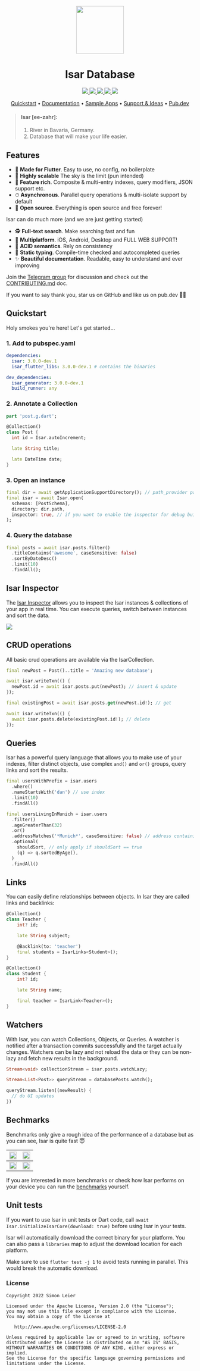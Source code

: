 <p align="center">
  <a href="https://isar.dev">
    <img src="https://raw.githubusercontent.com/isar/isar/main/.github/assets/isar.svg?sanitize=true" height="128">
  </a>
  <h1 align="center">Isar Database</h1>
</p>

<p align="center">
<a href="https://pub.dev/packages/isar">
    <img src="https://img.shields.io/pub/v/isar?label=pub.dev&labelColor=333940&logo=dart">
  </a>
  <a href="https://github.com/isar/isar/actions/workflows/test.yml">
    <img src="https://img.shields.io/github/workflow/status/isar/isar/Dart%20CI/main?label=tests&labelColor=333940&logo=github">
  </a>
  <a href="https://t.me/isardb">
    <img src="https://img.shields.io/static/v1?label=join&message=isardb&labelColor=333940&logo=telegram&logoColor=white&color=229ED9">
  </a>
  <a href="https://github.com/isar/isar/blob/main/LICENSE">
    <img src="https://img.shields.io/github/license/isar/isar?color=%23007A88&labelColor=333940&logo=apache">
  </a>
  <a href="https://twitter.com/simonleier">
    <img src="https://img.shields.io/twitter/follow/simonleier?style=flat&label=Follow&color=1DA1F2&labelColor=333940&logo=twitter&logoColor=fff">
  </a>
</p>

<p align="center">
  <a href="https://isar.dev">Quickstart</a> •
  <a href="https://isar.dev/schema">Documentation</a> •
  <a href="https://github.com/isar/samples">Sample Apps</a> •
  <a href="https://github.com/isar/isar/discussions">Support & Ideas</a> •
  <a href="https://pub.dev/packages/isar">Pub.dev</a>
</p>

> #### Isar [ee-zahr]:
>
> 1. River in Bavaria, Germany.
> 2. Database that will make your life easier.

## Features

- 💙 **Made for Flutter**. Easy to use, no config, no boilerplate
- 🚀 **Highly scalable** The sky is the limit (pun intended)
- 🍭 **Feature rich**. Composite & multi-entry indexes, query modifiers, JSON support etc.
- ⏱ **Asynchronous**. Parallel query operations & multi-isolate support by default
- 🦄 **Open source**. Everything is open source and free forever!

Isar can do much more (and we are just getting started)

- 🕵️ **Full-text search**. Make searching fast and fun
- 📱 **Multiplatform**. iOS, Android, Desktop and FULL WEB SUPPORT!
- 🧪 **ACID semantics**. Rely on consistency
- 💃 **Static typing**. Compile-time checked and autocompleted queries
- ✨ **Beautiful documentation**. Readable, easy to understand and ever improving

Join the [Telegram group](https://t.me/isardb) for discussion and check out the [CONTRIBUTING.md](https://github.com/isar/isar/blob/main/CONTRIBUTING.md) doc.

If you want to say thank you, star us on GitHub and like us on pub.dev 🙌💙

## Quickstart

Holy smokes you're here! Let's get started...

### 1. Add to pubspec.yaml

```yaml
dependencies:
  isar: 3.0.0-dev.1
  isar_flutter_libs: 3.0.0-dev.1 # contains the binaries

dev_dependencies:
  isar_generator: 3.0.0-dev.1
  build_runner: any
```

### 2. Annotate a Collection

```dart
part 'post.g.dart';

@Collection()
class Post {
  int id = Isar.autoIncrement;

  late String title;

  late DateTime date;
}
```

### 3. Open an instance

```dart
final dir = await getApplicationSupportDirectory(); // path_provider package
final isar = await Isar.open(
  schemas: [PostSchema],
  directory: dir.path,
  inspector: true, // if you want to enable the inspector for debug builds
);
```

### 4. Query the database

```dart
final posts = await isar.posts.filter()
  .titleContains('awesome', caseSensitive: false)
  .sortByDateDesc()
  .limit(10)
  .findAll();
```

## Isar Inspector

The [Isar Inspector](https://github.com/isar/isar/releases/latest) allows you to inspect the Isar instances & collections of your app in real time. You can execute queries, switch between instances and sort the data.

<img src="https://raw.githubusercontent.com/isar/isar/main/.github/assets/isar-inspector.png?sanitize=true">

## CRUD operations

All basic crud operations are available via the IsarCollection.

```dart
final newPost = Post()..title = 'Amazing new database';

await isar.writeTxn(() {
  newPost.id = await isar.posts.put(newPost); // insert & update
});

final existingPost = await isar.posts.get(newPost.id!); // get

await isar.writeTxn(() {
  await isar.posts.delete(existingPost.id!); // delete
});
```

## Queries

Isar has a powerful query language that allows you to make use of your indexes, filter distinct objects, use complex `and()` and `or()` groups, query links and sort the results.

```dart
final usersWithPrefix = isar.users
  .where()
  .nameStartsWith('dan') // use index
  .limit(10)
  .findAll()

final usersLivingInMunich = isar.users
  .filter()
  .ageGreaterThan(32)
  .or()
  .addressMatches('*Munich*', caseSensitive: false) // address containing 'munich' (case insensitive)
  .optional(
    shouldSort, // only apply if shouldSort == true
    (q) => q.sortedByAge(),
  )
  .findAll()
```

## Links

You can easily define relationships between objects. In Isar they are called links and backlinks:

```dart
@Collection()
class Teacher {
    int? id;

    late String subject;

    @Backlink(to: 'teacher')
    final students = IsarLinks<Student>();
}

@Collection()
class Student {
    int? id;

    late String name;

    final teacher = IsarLink<Teacher>();
}
```

## Watchers

With Isar, you can watch Collections, Objects, or Queries. A watcher is notified after a transaction commits successfully and the target actually changes.
Watchers can be lazy and not reload the data or they can be non-lazy and fetch new results in the background.

```dart
Stream<void> collectionStream = isar.posts.watchLazy;

Stream<List<Post>> queryStream = databasePosts.watch();

queryStream.listen((newResult) {
  // do UI updates
})
```

## Bechmarks

Benchmarks only give a rough idea of the performance of a database but as you can see, Isar is quite fast 😇

<img src="https://raw.githubusercontent.com/isar/isar/main/.github/assets/benchmarks/insert.png" width="100%" /> | <img src="https://raw.githubusercontent.com/isar/isar/main/.github/assets/benchmarks/query.png" width="100%" />
--- | ---
<img src="https://raw.githubusercontent.com/isar/isar/main/.github/assets/benchmarks/delete.png" width="100%" /> | <img src="https://raw.githubusercontent.com/isar/isar/main/.github/assets/benchmarks/size.png" width="100%" />

If you are interested in more benchmarks or check how Isar performs on your device you can run the [benchmarks](https://github.com/isar/isar_benchmark) yourself.

## Unit tests

If you want to use Isar in unit tests or Dart code, call `await Isar.initializeIsarCore(download: true)` before using Isar in your tests.

Isar will automatically download the correct binary for your platform. You can also pass a `libraries` map to adjust the download location for each platform.

Make sure to use `flutter test -j 1` to avoid tests running in parallel. This would break the automatic download.

### License

```
Copyright 2022 Simon Leier

Licensed under the Apache License, Version 2.0 (the "License");
you may not use this file except in compliance with the License.
You may obtain a copy of the License at

   http://www.apache.org/licenses/LICENSE-2.0

Unless required by applicable law or agreed to in writing, software
distributed under the License is distributed on an "AS IS" BASIS,
WITHOUT WARRANTIES OR CONDITIONS OF ANY KIND, either express or implied.
See the License for the specific language governing permissions and
limitations under the License.
```
